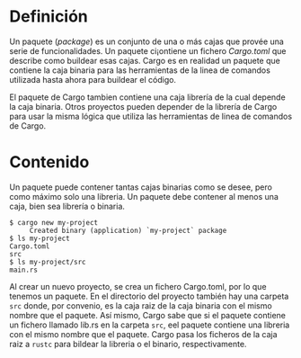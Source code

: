 # Definición
Un paquete (_package_) es un conjunto de una o más cajas que provée una serie de funcionalidades. Un paquete ci¡ontiene un fichero _Cargo.toml_ que describe como buildear esas cajas. Cargo es en realidad un paquete que contiene la caja binaria para las herramientas de la linea de comandos utilizada hasta ahora para buildear el código.

El paquete de Cargo tambien contiene una caja librería de la cual depende la caja binaria. Otros proyectos pueden depender de la librería de Cargo para usar la misma lógica que utiliza las herramientas de linea de comandos de Cargo.

# Contenido
Un paquete puede contener tantas cajas binarias como se desee, pero como máximo solo una libreria. Un paquete debe contener al menos una caja, bien sea librería o binaria.
```console
$ cargo new my-project
     Created binary (application) `my-project` package
$ ls my-project
Cargo.toml
src
$ ls my-project/src
main.rs
```
Al crear un nuevo proyecto, se crea un fichero Cargo.toml, por lo que tenemos un paquete. En el directorio del proyecto también hay una carpeta `src` donde, por convenio, es la caja raiz de la caja binaria con el mismo nombre que el paquete. Así mismo, Cargo sabe que si el paquete contiene un fichero llamado lib.rs en la carpeta `src`, eel paquete contiene una libreria con el mismo nombre que el paquete. Cargo pasa los ficheros de la caja raiz a `rustc` para bildear la libreria o el binario, respectivamente.